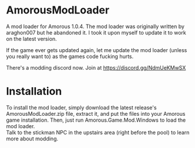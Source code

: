 # AmorousModLoader
A mod loader for Amorous 1.0.4. The mod loader was originally written by araghon007 but he abandoned it. I took it upon myself to update it to work on the latest version.  

If the game ever gets updated again, let me update the mod loader (unless you really want to) as the games code fucking hurts.  
  
There's a modding discord now. Join at https://discord.gg/NdmUeKMwSX

# Installation
To install the mod loader, simply download the latest release's AmorousModLoader.zip file, extract it, and put the files into your Amorous game installation. Then, just run Amorous.Game.Mod.Windows to load the mod loader.  
Talk to the stickman NPC in the upstairs area (right before the pool) to learn more about modding.
